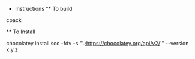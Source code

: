 ﻿* Instructions
** To build

cpack

** To Install

chocolatey install scc -fdv -s "'.;https://chocolatey.org/api/v2/'" --version x.y.z
